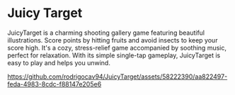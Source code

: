 # Juicy Target
JuicyTarget is a charming shooting gallery game featuring beautiful illustrations. Score points by hitting fruits and avoid insects to keep your score high. It's a cozy, stress-relief game accompanied by soothing music, perfect for relaxation. With its simple single-tap gameplay, JuicyTarget is easy to play and helps you unwind.

https://github.com/rodrigocav94/JuicyTarget/assets/58222390/aa822497-feda-4983-8cdc-f88147e205e6

